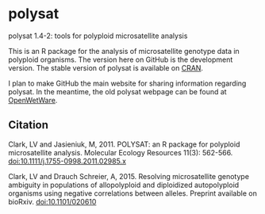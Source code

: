 # polysat
polysat 1.4-2: tools for polyploid microsatellite analysis

This is an R package for the analysis of microsatellite genotype data in polyploid organisms.  The version here on GitHub
is the development version.  The stable version of polysat is available on
[CRAN](http://cran.r-project.org/web/packages/polysat/).

I plan to make GitHub the main website for sharing information regarding polysat.  In the meantime, the old polysat
webpage can be found at [OpenWetWare](http://openwetware.org/wiki/Polysat).

## Citation

Clark, LV and Jasieniuk, M, 2011. POLYSAT: an R package for polyploid microsatellite analysis. Molecular Ecology
Resources 11(3): 562-566. [doi:10.1111/j.1755-0998.2011.02985.x](http://dx.doi.org/10.1111/j.1755-0998.2011.02985.x)

Clark, LV and Drauch Schreier, A, 2015. Resolving microsatellite genotype ambiguity in populations of allopolyploid
and diploidized autopolyploid organisms using negative correlations between alleles. Preprint available on bioRxiv.
[doi:10.1101/020610](http://dx.doi.org/10.1101/020610)
